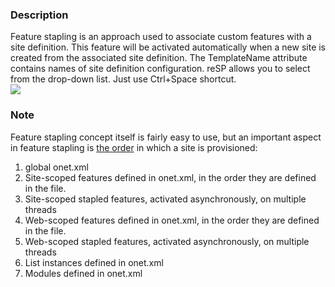 ﻿---
Title: FeatureSiteTemplateAssociation TemplateName attribute
FileName: FeatureSiteTemplateAssociationTemplateName.html
---

### Description
Feature stapling is an approach used to associate custom features with a site definition.  This feature will be activated automatically when a new site is created  from the associated site definition. The TemplateName attribute contains names of site definition configuration.
reSP allows you to select from the drop-down list.
Just use Ctrl+Space shortcut.
<br/>
<img src="http://docs.subpointsolutions.com/wp-content/uploads/2015/06/FeatureSiteTemplateAssociationTemplateName.gif">
### Note
Feature stapling concept itself is fairly easy to use, but an important aspect in feature stapling is [the order](http://blogs.msdn.com/b/mcsnoiwb/archive/2008/05/28/site-provisioning-order.aspx) in which a site is provisioned:

1. global onet.xml
2. Site-scoped features defined in onet.xml, in the order they are defined in the file.
3. Site-scoped stapled features, activated asynchronously, on multiple threads
4. Web-scoped features defined in onet.xml, in the order they are defined in the file.
5. Web-scoped stapled features, activated asynchronously, on multiple threads
6. List instances defined in onet.xml
7. Modules defined in onet.xml




